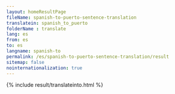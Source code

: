 ```yaml
---
layout: homeResultPage
fileName: spanish-to-puerto-sentence-translation
translatein: spanish_to_puerto
folderName : translate
lang: es
from: es
to: es
langname: spanish-to
permalink: /es/spanish-to-puerto-sentence-translation/result
sitemap: false
nointernationalization: true
---
```

{% include result/translateinto.html %}

<script src="/js/result/translation.js" data-foldername="{{page.folderName}}" data-lang="{{page.lang}}"></script>

